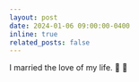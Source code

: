 ```yaml
---
layout: post
date: 2024-01-06 09:00:00-0400
inline: true
related_posts: false
---
```


I married the love of my life. 💞 :revolving_hearts:

